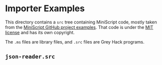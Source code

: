# Importer Examples

This directory contains a `src` tree containing MiniScript code, mostly taken from the [MiniScript GitHub project examples](https://github.com/JoeStrout/miniscript/tree/master/MiniScript-cpp/lib).  That code is under the [MIT license](https://github.com/JoeStrout/miniscript/blob/master/LICENSE) and has its own copyright.

The `.ms` files are library files, and `.src` files are Grey Hack programs.


## `json-reader.src`


